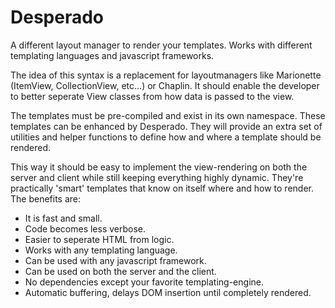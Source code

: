 Desperado
=========

A different layout manager to render your templates. Works with different templating languages and javascript frameworks.

The idea of this syntax is a replacement for layoutmanagers like Marionette (ItemView, CollectionView, etc...) or Chaplin. It should enable the developer to better seperate View classes from how data is passed to the view.

The templates must be pre-compiled and exist in its own namespace. These templates can be enhanced by Desperado. They will provide an extra set of utilities and helper functions to define how and where a template should be rendered.

This way it should be easy to implement the view-rendering on both the server and client while still keeping everything highly dynamic. They're practically 'smart' templates that know on itself where and how to render. The benefits are:
* It is fast and small.
* Code becomes less verbose.
* Easier to seperate HTML from logic.
* Works with any templating language.
* Can be used with any javascript framework.
* Can be used on both the server and the client.
* No dependencies except your favorite templating-engine.
* Automatic buffering, delays DOM insertion until completely rendered.